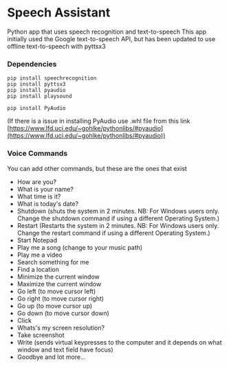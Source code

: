 # Speech Assistant

Python app that uses speech recognition and text-to-speech
This app initially used the Google text-to-speech API, but has been updated to use offline text-to-speech with pyttsx3

### Dependencies

```
pip install speechrecognition
pip install pyttsx3
pip install pyaudio
pip install playsound
```
```
pip install PyAudio
```
(If there is a issue in installing PyAudio use .whl file from this link [https://www.lfd.uci.edu/~gohlke/pythonlibs/#pyaudio](https://www.lfd.uci.edu/~gohlke/pythonlibs/#pyaudio))  

### Voice Commands

You can add other commands, but these are the ones that exist

- How are you?
- What is your name?
- What time is it?
- What is today's date?
- Shutdown (shuts the system in 2 minutes. NB: For Windows users only. Change the shutdown command if using a different Operating System.)
- Restart (Restarts the system in 2 minutes. NB: For Windows users only. Change the restart command if using a different Operating System.)
- Start Notepad
- Play me a song (change to your music path)
- Play me a video
- Search something for me
- Find a location
- Minimize the current window
- Maximize the current window
- Go left (to move cursor left)
- Go right (to move cursor right)
- Go up (to move cursor up)
- Go down (to move cursor down)
- Click
- Whats's my screen resolution?
- Take screenshot
- Write (sends virtual keypresses to the computer and it depends on what window and text field have focus)
- Goodbye
and lot more...
